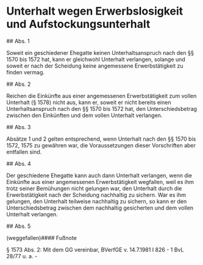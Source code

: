 # Unterhalt wegen Erwerbslosigkeit und Aufstockungsunterhalt



\#\# Abs. 1

 Soweit ein geschiedener Ehegatte keinen Unterhaltsanspruch nach den §§ 1570 bis 1572 hat, kann er gleichwohl Unterhalt verlangen, solange und soweit er nach der Scheidung keine angemessene Erwerbstätigkeit zu finden vermag.

\#\# Abs. 2

 Reichen die Einkünfte aus einer angemessenen Erwerbstätigkeit zum vollen Unterhalt (§ 1578\) nicht aus, kann er, soweit er nicht bereits einen Unterhaltsanspruch nach den §§ 1570 bis 1572 hat, den Unterschiedsbetrag zwischen den Einkünften und dem vollen Unterhalt verlangen.

\#\# Abs. 3

 Absätze 1 und 2 gelten entsprechend, wenn Unterhalt nach den §§ 1570 bis 1572, 1575 zu gewähren war, die Voraussetzungen dieser Vorschriften aber entfallen sind.

\#\# Abs. 4

 Der geschiedene Ehegatte kann auch dann Unterhalt verlangen, wenn die Einkünfte aus einer angemessenen Erwerbstätigkeit wegfallen, weil es ihm trotz seiner Bemühungen nicht gelungen war, den Unterhalt durch die Erwerbstätigkeit nach der Scheidung nachhaltig zu sichern. War es ihm gelungen, den Unterhalt teilweise nachhaltig zu sichern, so kann er den Unterschiedsbetrag zwischen dem nachhaltig gesicherten und dem vollen Unterhalt verlangen.

\#\# Abs. 5

 (weggefallen)#### Fußnote

§ 1573 Abs. 2: Mit dem GG vereinbar, BVerfGE v. 14\.7\.1981 I 826 \- 1 BvL 28/77 u. a. \- 

